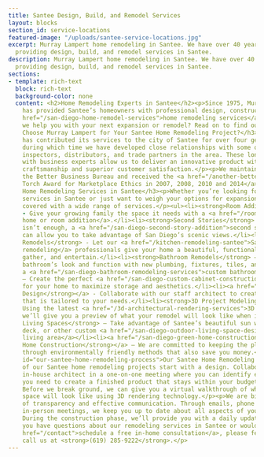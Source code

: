 ```yaml
---
title: Santee Design, Build, and Remodel Services
layout: blocks
section_id: service-locations
featured-image: "/uploads/santee-service-locations.jpg"
excerpt: Murray Lampert home remodeling in Santee. We have over 40 years experience
  providing design, build, and remodel services in Santee.
description: Murray Lampert home remodeling in Santee. We have over 40 years experience
  providing design, build, and remodel services in Santee.
sections:
- template: rich-text
  block: rich-text
  background-color: none
  content: <h2>Home Remodeling Experts in Santee</h2><p>Since 1975, Murray Lampert
    has provided Santee’s homeowners with professional design, construction, and <a
    href="/san-diego-home-remodel-services">home remodeling services</a>. How can
    we help you with your next expansion or remodel? Read on to find out.</p><h3 id="why-choose-murray-lampert-for-your-santee-home-remodeling-project-">Why
    Choose Murray Lampert for Your Santee Home Remodeling Project?</h3><p>Murray Lampert
    has contributed its services to the city of Santee for over four generations,
    during which time we have developed close relationships with some of the best
    inspectors, distributors, and trade partners in the area. These longstanding relationships
    with business experts allow us to deliver an innovative product with unmatched
    craftsmanship and superior customer satisfaction.</p><p>We maintain an A+ with
    the Better Business Bureau and received the <a href="/another-better-business-bureau-torch-award">BBB
    Torch Award for Marketplace Ethics in 2007, 2008, 2010 and 2014</a>.</p><h3 id="our-home-remodeling-services-in-santee">Our
    Home Remodeling Services in Santee</h3><p>Whether you’re looking for home remodeling
    services in Santee or just want to weigh your options for expansion, we have you
    covered with a wide range of services.</p><ul><li><strong>Room Additions</strong>
    - Give your growing family the space it needs with a <a href="/room-additions-santee">Santee
    home or room addition</a>.</li><li><strong>Second Stories</strong> - If one room
    isn’t enough, a <a href="/san-diego-second-story-addition">second story addition</a>
    can allow you to take advantage of San Diego’s scenic views.</li><li><strong>Kitchen
    Remodels</strong> - Let our <a href="/kitchen-remodeling-santee">Santee kitchen
    remodeling</a> professionals give your home a beautiful, functional space to cook,
    gather, and entertain.</li><li><strong>Bathroom Remodels</strong> – Improve your
    bathroom’s look and function with new plumbing, fixtures, tiles, and more with
    a <a href="/san-diego-bathroom-remodeling-services">custom bathroom remodel</a>.</li><li><strong>Cabinets</strong>
    – Create the perfect <a href="/san-diego-custom-cabinet-construction-services">cabinets</a>
    for your home to maximize storage and aesthetics.</li><li><a href="/san-diego-architectural-design-services"><strong>Architectural
    Design</strong></a> - Collaborate with our staff architect to create a design
    that is tailored to your needs.</li><li><strong>3D Project Modeling</strong> -
    Using the latest <a href="/3d-architectural-rendering-services">3D modeling technology</a>,
    we’ll give you a preview of what your remodel will look like when it’s all finished.</li><li><strong>Outdoor
    Living Spaces</strong> – Take advantage of Santee’s beautiful sun with a patio,
    deck, or other custom <a href="/san-diego-outdoor-living-space-design/">outdoor
    living area</a></li><li><a href="/san-diego-green-home-construction"><strong>Green
    Home Construction</strong></a> – We are committed to keeping the planet healthy
    through environmentally friendly methods that also save you money.</li></ul><h3
    id="our-santee-home-remodeling-process">Our Santee Home Remodeling Process</h3><p>All
    of our Santee home remodeling projects start with a design. Collaborate with our
    in-house architect in a one-on-one meeting where you can identify exactly what
    you need to create a finished product that stays within your budget and timeline.
    Before we break ground, we can give you a virtual walkthrough of what the remodeled
    space will look like using 3D rendering technology.</p><p>We are big proponents
    of transparency and effective communication. Through emails, phone calls, and
    in-person meetings, we keep you up to date about all aspects of your project.
    During the construction phase, we’ll provide you with a daily update.</p><p>If
    you have questions about our remodeling services in Santee or would like to <a
    href="/contact">schedule a free in-home consultation</a>, please feel free to
    call us at <strong>(619) 285-9222</strong>.</p>
---
```


